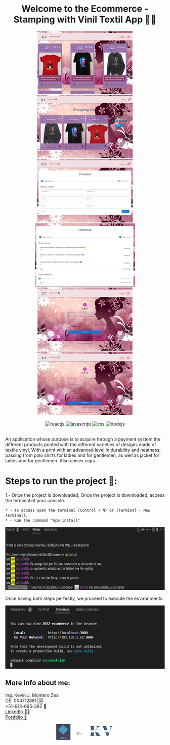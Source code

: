 <div align="center">
<h1 align="center">Welcome to the Ecommerce - Stamping with Vinil Textil App 👕👖</h1>
  <img height="200" src="./img/1.png" />
  <img height="200" src="./img/2.png" />
  <img height="200" src="./img/3.png" />
  <img height="200" src="./img/4.png" />
  <img height="200" src="./img/5.png" />
  <img height="200" src="./img/6.png" />
  <div>
  <br />
    <img src="https://img.shields.io/badge/-React.Js-black?style=for-the-badge&logoColor=black&logo=react&color=61DAFB" alt="reactjs" />
    <img src="https://img.shields.io/badge/-Javascript-black?style=for-the-badge&logoColor=black&logo=javascript&color=F7DF1E" alt="javascript" />
    <img src="https://img.shields.io/badge/-CSS-black?style=for-the-badge&logoColor=black&logo=css3&color=1572B6" alt="css" />
    <img src="https://img.shields.io/badge/-Firebase-black?style=for-the-badge&logoColor=black&logo=firebase&color=339933" alt="nodejs" />
  </div>
</div>
<br />
</div>

An application whose purpose is to acquire through a payment system the different products 
printed with the different varieties of designs made of textile vinyl. 
With a print with an advanced level in durability and neatness; passing from polo shirts for ladies and for gentlemen, 
as well as jacket for ladies and for gentlemen. Also unisex caps

# Steps to run the project 🚨:
<p align="cener">
  
</p>

1.- Once the project is downloaded, Once the project is downloaded, access the terminal of your console.

    * - To access open the terminal (Control + Ñ) or (Terminal - New Terminal).
    * - Run the command "npm install"
   
<p align="center">
  <img height="200" src="./img/7.png" />
</p>

Once having both steps perfectly, we proceed to execute the environments

<p align="center">
  <img height="200" src="./img/8.png" />
</p>

## More info about me: 
<div id="badges" >
Ing. Kevin J. Montero Zea 
</div>
<div id="badges" >
CE: 004712881 🆔
</div>
<div id="badges" >
+51-913-695-382 📱
</div>
<div id="badges" >
<a href="https://www.linkedin.com/in/kevin913montero/">
    LinkedIn 👨‍🦰
  </a>
</div>
<div id="badges" >
<a href="https://portfoliokjmz.netlify.app/">
    Portfolio 💼
  </a>
</div>


<p align="center">
<img height="50" src="./img/logo2.png" />
<img height="50" src="./img/logo3.png" />
<img height="50" src="./img/Sin título.png" />
</p>
